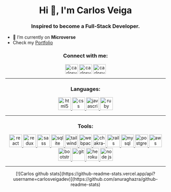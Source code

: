 <h1 align="center">Hi 👋, I'm Carlos Veiga</h1>
<h3 align="center">Inspired to become a Full-Stack Developer.</h3>

- 🌱 I’m currently on **Microverse**
- Check my <a href="https://carlosveiga.tech" target="blank">Portfolio</a>

<h3 align="center">Connect with me:</h3>
<p align="center" background="lightblue">
<a href="https://twitter.com/carlosveigadev" target="blank"><img align="center" src="https://cdn.jsdelivr.net/npm/simple-icons@3.0.1/icons/twitter.svg" alt="carlosveigadev" height="30" width="40" /></a>
<a href="https://linkedin.com/in/carlosveigadev" target="blank"><img align="center" src="https://cdn.jsdelivr.net/npm/simple-icons@3.0.1/icons/linkedin.svg" alt="carlosveigadev" height="30" width="40" /></a>
 <a href="https://angel.co/u/carlosveiga" target="blank"><img align="center" src="https://simpleicons.org/icons/angellist.svg" alt="carlosveiga" height="30" width="40" /></a>
</p>

---

<h3 align="center">Languages:</h3>
<p align="center"> 
 <a href="https://www.w3.org/html/" target="_blank"> <img src="https://www.vectorlogo.zone/logos/w3_html5/w3_html5-icon.svg" alt="html5" width="40" height="40"/> </a> 
  <a href="https://developer.mozilla.org/en-US/docs/Web/CSS" target="_blank"> <img src="https://www.vectorlogo.zone/logos/netlifyapp_watercss/netlifyapp_watercss-icon.svg" alt="css" width="40" height="40"/> </a> 
 <a href="https://developer.mozilla.org/en-US/docs/Web/JavaScript" target="_blank"> <img src="https://www.vectorlogo.zone/logos/javascript/javascript-icon.svg" alt="javascript" width="40" height="40"/> </a> 
 <a href="https://www.ruby-lang.org/en/" target="_blank"> <img src="https://www.vectorlogo.zone/logos/ruby-lang/ruby-lang-icon.svg" alt="ruby" width="40" height="40"/> </a> 
</p>

---

<h3 align="center">Tools:</h3>
<p align="center"> 
 <a href="https://reactjs.org/" target="_blank"> <img src="https://www.vectorlogo.zone/logos/reactjs/reactjs-icon.svg" alt="react" width="40" height="40"/> </a> 
 <a href="https://redux.js.org" target="_blank"> <img src="https://redux.js.org/img/redux.svg" alt="redux" width="40" height="40"/> </a> 
 <a href="https://sass-lang.com" target="_blank"> <img src="https://www.vectorlogo.zone/logos/sass-lang/sass-lang-icon.svg" alt="sass" width="40" height="40"/> </a> 
 <a href="https://www.sqlite.org/" target="_blank"> <img src="https://www.vectorlogo.zone/logos/sqlite/sqlite-icon.svg" alt="sqlite" width="40" height="40"/> </a> <a href="https://tailwindcss.com/" target="_blank"> <img src="https://www.vectorlogo.zone/logos/tailwindcss/tailwindcss-icon.svg" alt="tailwind" width="40" height="40"/> </a> 
 <a href="https://webpack.js.org" target="_blank"> <img src="https://www.vectorlogo.zone/logos/js_webpack/js_webpack-icon.svg" alt="webpack" width="40" height="40"/> </a> 
 <a href="https://chakra-ui.com/" target="_blank"> <img src="https://img.stackshare.io/service/12421/rzylUjaf_400x400.jpg" alt="chakra-ui" width="40" height="40"/> </a> 
 <a href="https://rubyonrails.org" target="_blank"> <img src="https://upload.wikimedia.org/wikipedia/commons/c/c3/Ruby_on_Rails_logo.svg" alt="rails" width="40" height="40"/> </a> 
 <a href="https://www.mysql.com/" target="_blank"> <img src="https://www.vectorlogo.zone/logos/mysql/mysql-icon.svg" alt="mysql" width="40" height="40"/> </a> 
 <a href="https://www.postgresql.org" target="_blank"> <img src="https://www.vectorlogo.zone/logos/postgresql/postgresql-icon.svg" alt="postgresql" width="40" height="40"/> </a> 
 <a href="https://aws.amazon.com" target="_blank"> <img src="https://www.vectorlogo.zone/logos/amazon_aws/amazon_aws-icon.svg" alt="aws" width="40" height="40"/> </a> 
 <a href="https://getbootstrap.com" target="_blank"> <img src="https://www.vectorlogo.zone/logos/getbootstrap/getbootstrap-icon.svg" alt="bootstrap" width="40" height="40"/> </a> 
 <a href="https://git-scm.com/" target="_blank"> <img src="https://www.vectorlogo.zone/logos/git-scm/git-scm-icon.svg" alt="git" width="40" height="40"/> </a> 
 <a href="https://heroku.com" target="_blank"> <img src="https://www.vectorlogo.zone/logos/heroku/heroku-icon.svg" alt="heroku" width="40" height="40"/> </a>
 <a href="https://nodejs.org/en/" target="_blank"> <img src="https://www.vectorlogo.zone/logos/nodejs/nodejs-icon.svg" alt="node js" width="40" height="40"/> </a>

</p>


---

<center>
[![Carlos github stats](https://github-readme-stats.vercel.app/api?username=carlosveigadev)](https://github.com/anuraghazra/github-readme-stats)
</center>
